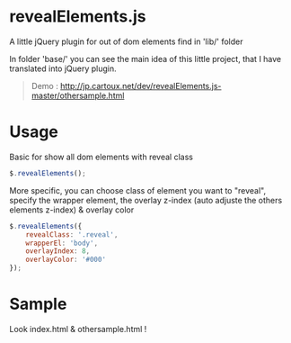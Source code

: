 revealElements.js
=================

A little jQuery plugin for out of dom elements find in 'lib/' folder

In folder 'base/' you can see the main idea of this little project,
that I have translated into jQuery plugin.

> Demo : http://jp.cartoux.net/dev/revealElements.js-master/othersample.html

Usage
=====

Basic for show all dom elements with reveal class

```javascript
$.revealElements();
```
  
More specific, you can choose class of element you want to "reveal", specify the wrapper element, the overlay z-index (auto adjuste the others elements z-index) & overlay color

```javascript
$.revealElements({
	revealClass: '.reveal',
	wrapperEl: 'body',
	overlayIndex: 8,
	overlayColor: '#000'
});
```

Sample
======

Look index.html & othersample.html ! 
